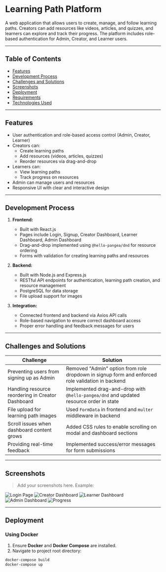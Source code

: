 # Learning Path Platform

A web application that allows users to create, manage, and follow learning paths. Creators can add resources like videos, articles, and quizzes, and learners can explore and track their progress. The platform includes role-based authentication for Admin, Creator, and Learner users.

---

## Table of Contents

- [Features](#features)
- [Development Process](#development-process)
- [Challenges and Solutions](#challenges-and-solutions)
- [Screenshots](#screenshots)
- [Deployment](#deployment)
- [Requirements](#requirements)
- [Technologies Used](#technologies-used)

---

## Features

- User authentication and role-based access control (Admin, Creator, Learner)
- Creators can:
  - Create learning paths
  - Add resources (videos, articles, quizzes)
  - Reorder resources via drag-and-drop
- Learners can:
  - View learning paths
  - Track progress on resources
- Admin can manage users and resources
- Responsive UI with clear and interactive design

---

## Development Process

1. **Frontend:**
   - Built with React.js
   - Pages include Login, Signup, Creator Dashboard, Learner Dashboard, Admin Dashboard
   - Drag-and-drop implemented using `@hello-pangea/dnd` for resource ordering
   - Forms with validation for creating learning paths and resources

2. **Backend:**
   - Built with Node.js and Express.js
   - RESTful API endpoints for authentication, learning path creation, and resource management
   - PostgreSQL for data storage
   - File upload support for images

3. **Integration:**
   - Connected frontend and backend via Axios API calls
   - Role-based navigation to ensure correct dashboard access
   - Proper error handling and feedback messages for users

---

## Challenges and Solutions

| Challenge | Solution |
|-----------|---------|
| Preventing users from signing up as Admin | Removed "Admin" option from role dropdown in signup form and enforced role validation in backend |
| Handling resource reordering in Creator Dashboard | Implemented drag-and-drop with `@hello-pangea/dnd` and updated resource order in state |
| File upload for learning path images | Used `FormData` in frontend and `multer` middleware in backend |
| Scroll issues when dashboard content grows | Added CSS rules to enable scrolling on modal and dashboard sections |
| Providing real-time feedback | Implemented success/error messages for form submissions |

---

## Screenshots

> Add your screenshots here. Example:

![Login Page](./assets/screenshots/landpage.png)
![Creator Dashboard](./assets/ScreenShots/Creatorpath.png)
![Learner Dashboard](./assets/ScreenShots/Learnerpath.png)
![Admin Dashboard](./assets/ScreenShots/Arjun.png)
![Progress](./assets/ScreenShots/Progress)


---

## Deployment

### Using Docker

1. Ensure **Docker** and **Docker Compose** are installed.
2. Navigate to project root directory:

```bash
docker-compose build
docker-compose up
